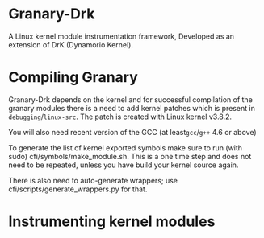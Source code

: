 Granary-Drk
===========

A Linux kernel module instrumentation framework, Developed as an extension of DrK (Dynamorio Kernel).

Compiling Granary
=================
Granary-Drk depends on the kernel and for successful compilation of the granary modules there is a need to add kernel patches which is present in `debugging`/`linux-src`. The patch is created with Linux kernel v3.8.2.

You will also need recent version of the GCC (at least`gcc`/`g++` 4.6 or above)

To generate the list of kernel exported symbols make sure to run (with sudo) cfi/symbols/make_module.sh. This is a one time step and does not need to be repeated, unless you have build your kernel source again.

There is also need to auto-generate wrappers; use cfi/scripts/generate_wrappers.py for that.



Instrumenting kernel modules
============================
